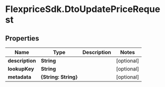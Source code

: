 # FlexpriceSdk.DtoUpdatePriceRequest

## Properties

Name | Type | Description | Notes
------------ | ------------- | ------------- | -------------
**description** | **String** |  | [optional] 
**lookupKey** | **String** |  | [optional] 
**metadata** | **{String: String}** |  | [optional] 


